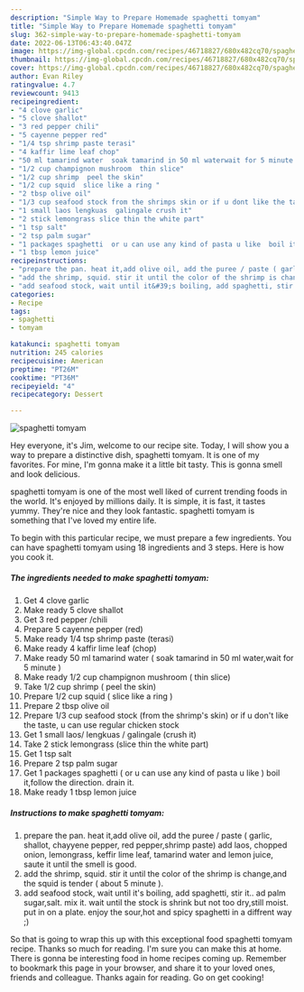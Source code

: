 ```yaml
---
description: "Simple Way to Prepare Homemade spaghetti tomyam"
title: "Simple Way to Prepare Homemade spaghetti tomyam"
slug: 362-simple-way-to-prepare-homemade-spaghetti-tomyam
date: 2022-06-13T06:43:40.047Z
image: https://img-global.cpcdn.com/recipes/46718827/680x482cq70/spaghetti-tomyam-recipe-main-photo.jpg
thumbnail: https://img-global.cpcdn.com/recipes/46718827/680x482cq70/spaghetti-tomyam-recipe-main-photo.jpg
cover: https://img-global.cpcdn.com/recipes/46718827/680x482cq70/spaghetti-tomyam-recipe-main-photo.jpg
author: Evan Riley
ratingvalue: 4.7
reviewcount: 9413
recipeingredient:
- "4 clove garlic"
- "5 clove shallot"
- "3 red pepper chili"
- "5 cayenne pepper red"
- "1/4 tsp shrimp paste terasi"
- "4 kaffir lime leaf chop"
- "50 ml tamarind water  soak tamarind in 50 ml waterwait for 5 minute "
- "1/2 cup champignon mushroom  thin slice"
- "1/2 cup shrimp  peel the skin"
- "1/2 cup squid  slice like a ring "
- "2 tbsp olive oil"
- "1/3 cup seafood stock from the shrimps skin or if u dont like the taste u can use regular chicken stock"
- "1 small laos lengkuas  galingale crush it"
- "2 stick lemongrass slice thin the white part"
- "1 tsp salt"
- "2 tsp palm sugar"
- "1 packages spaghetti  or u can use any kind of pasta u like  boil itfollow the direction drain it"
- "1 tbsp lemon juice"
recipeinstructions:
- "prepare the pan. heat it,add olive oil, add the puree / paste ( garlic, shallot, chayyene pepper, red pepper,shrimp paste) add laos, chopped onion,  lemongrass, keffir lime leaf, tamarind water and lemon juice, saute it until the smell is good."
- "add the shrimp, squid. stir it until the color of the shrimp is change,and the squid is tender ( about 5 minute )."
- "add seafood stock, wait until it&#39;s boiling, add spaghetti, stir it.. ad palm sugar,salt. mix it. wait until the stock is shrink but not too dry,still moist. put in on a plate. enjoy the sour,hot and spicy spaghetti in a diffrent way ;)"
categories:
- Recipe
tags:
- spaghetti
- tomyam

katakunci: spaghetti tomyam 
nutrition: 245 calories
recipecuisine: American
preptime: "PT26M"
cooktime: "PT36M"
recipeyield: "4"
recipecategory: Dessert

---
```



![spaghetti tomyam](https://img-global.cpcdn.com/recipes/46718827/680x482cq70/spaghetti-tomyam-recipe-main-photo.jpg)

Hey everyone, it's Jim, welcome to our recipe site. Today, I will show you a way to prepare a distinctive dish, spaghetti tomyam. It is one of my favorites. For mine, I'm gonna make it a little bit tasty. This is gonna smell and look delicious.

spaghetti tomyam is one of the most well liked of current trending foods in the world. It's enjoyed by millions daily. It is simple, it is fast, it tastes yummy. They're nice and they look fantastic. spaghetti tomyam is something that I've loved my entire life.




To begin with this particular recipe, we must prepare a few ingredients. You can have spaghetti tomyam using 18 ingredients and 3 steps. Here is how you cook it.

<!--inarticleads1-->

##### The ingredients needed to make spaghetti tomyam:

1. Get 4 clove garlic
1. Make ready 5 clove shallot
1. Get 3 red pepper /chili
1. Prepare 5 cayenne pepper (red)
1. Make ready 1/4 tsp shrimp paste (terasi)
1. Make ready 4 kaffir lime leaf (chop)
1. Make ready 50 ml tamarind water ( soak tamarind in 50 ml water,wait for 5 minute )
1. Make ready 1/2 cup champignon mushroom ( thin slice)
1. Take 1/2 cup shrimp ( peel the skin)
1. Prepare 1/2 cup squid ( slice like a ring )
1. Prepare 2 tbsp olive oil
1. Prepare 1/3 cup seafood stock (from the shrimp&#39;s skin) or if u don&#39;t like the taste, u can use regular chicken stock
1. Get 1 small laos/ lengkuas / galingale (crush it)
1. Take 2 stick lemongrass (slice thin the white part)
1. Get 1 tsp salt
1. Prepare 2 tsp palm sugar
1. Get 1 packages spaghetti ( or u can use any kind of pasta u like ) boil it,follow the direction. drain it.
1. Make ready 1 tbsp lemon juice




<!--inarticleads2-->

##### Instructions to make spaghetti tomyam:

1. prepare the pan. heat it,add olive oil, add the puree / paste ( garlic, shallot, chayyene pepper, red pepper,shrimp paste) add laos, chopped onion,  lemongrass, keffir lime leaf, tamarind water and lemon juice, saute it until the smell is good.
1. add the shrimp, squid. stir it until the color of the shrimp is change,and the squid is tender ( about 5 minute ).
1. add seafood stock, wait until it&#39;s boiling, add spaghetti, stir it.. ad palm sugar,salt. mix it. wait until the stock is shrink but not too dry,still moist. put in on a plate. enjoy the sour,hot and spicy spaghetti in a diffrent way ;)




So that is going to wrap this up with this exceptional food spaghetti tomyam recipe. Thanks so much for reading. I'm sure you can make this at home. There is gonna be interesting food in home recipes coming up. Remember to bookmark this page in your browser, and share it to your loved ones, friends and colleague. Thanks again for reading. Go on get cooking!
